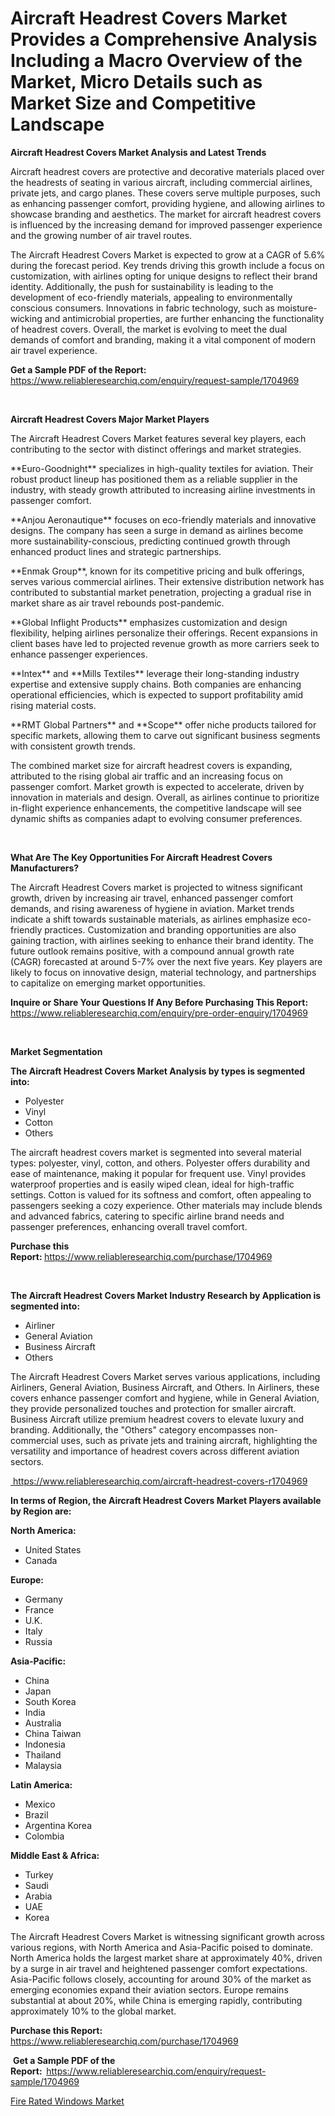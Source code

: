 <p><h1>Aircraft Headrest Covers Market Provides a Comprehensive Analysis Including a Macro Overview of the Market, Micro Details such as Market Size and Competitive Landscape</h1></p><p><strong>Aircraft Headrest Covers Market Analysis and Latest Trends</strong></p>
<p><p>Aircraft headrest covers are protective and decorative materials placed over the headrests of seating in various aircraft, including commercial airlines, private jets, and cargo planes. These covers serve multiple purposes, such as enhancing passenger comfort, providing hygiene, and allowing airlines to showcase branding and aesthetics. The market for aircraft headrest covers is influenced by the increasing demand for improved passenger experience and the growing number of air travel routes. </p><p>The Aircraft Headrest Covers Market is expected to grow at a CAGR of 5.6% during the forecast period. Key trends driving this growth include a focus on customization, with airlines opting for unique designs to reflect their brand identity. Additionally, the push for sustainability is leading to the development of eco-friendly materials, appealing to environmentally conscious consumers. Innovations in fabric technology, such as moisture-wicking and antimicrobial properties, are further enhancing the functionality of headrest covers. Overall, the market is evolving to meet the dual demands of comfort and branding, making it a vital component of modern air travel experience.</p></p>
<p><strong>Get a Sample PDF of the Report:&nbsp;</strong> <a href="https://www.reliableresearchiq.com/enquiry/request-sample/1704969?utm_campaign=2232&utm_medium=2&utm_source=Github&utm_content=ia&utm_term=06022025&utm_id=aircraft-headrest-covers">https://www.reliableresearchiq.com/enquiry/request-sample/1704969</a></p>
<p>&nbsp;</p>
<p><strong>Aircraft Headrest Covers Major Market Players</strong></p>
<p><p>The Aircraft Headrest Covers Market features several key players, each contributing to the sector with distinct offerings and market strategies. </p><p>**Euro-Goodnight** specializes in high-quality textiles for aviation. Their robust product lineup has positioned them as a reliable supplier in the industry, with steady growth attributed to increasing airline investments in passenger comfort.</p><p>**Anjou Aeronautique** focuses on eco-friendly materials and innovative designs. The company has seen a surge in demand as airlines become more sustainability-conscious, predicting continued growth through enhanced product lines and strategic partnerships.</p><p>**Enmak Group**, known for its competitive pricing and bulk offerings, serves various commercial airlines. Their extensive distribution network has contributed to substantial market penetration, projecting a gradual rise in market share as air travel rebounds post-pandemic.</p><p>**Global Inflight Products** emphasizes customization and design flexibility, helping airlines personalize their offerings. Recent expansions in client bases have led to projected revenue growth as more carriers seek to enhance passenger experiences.</p><p>**Intex** and **Mills Textiles** leverage their long-standing industry expertise and extensive supply chains. Both companies are enhancing operational efficiencies, which is expected to support profitability amid rising material costs.</p><p>**RMT Global Partners** and **Scope** offer niche products tailored for specific markets, allowing them to carve out significant business segments with consistent growth trends.</p><p>The combined market size for aircraft headrest covers is expanding, attributed to the rising global air traffic and an increasing focus on passenger comfort. Market growth is expected to accelerate, driven by innovation in materials and design. Overall, as airlines continue to prioritize in-flight experience enhancements, the competitive landscape will see dynamic shifts as companies adapt to evolving consumer preferences.</p></p>
<p>&nbsp;</p>
<p><strong>What Are The Key Opportunities For Aircraft Headrest Covers Manufacturers?</strong></p>
<p><p>The Aircraft Headrest Covers market is projected to witness significant growth, driven by increasing air travel, enhanced passenger comfort demands, and rising awareness of hygiene in aviation. Market trends indicate a shift towards sustainable materials, as airlines emphasize eco-friendly practices. Customization and branding opportunities are also gaining traction, with airlines seeking to enhance their brand identity. The future outlook remains positive, with a compound annual growth rate (CAGR) forecasted at around 5-7% over the next five years. Key players are likely to focus on innovative design, material technology, and partnerships to capitalize on emerging market opportunities.</p></p>
<p><strong>Inquire or Share Your Questions If Any Before Purchasing This Report:</strong> <a href="https://www.reliableresearchiq.com/enquiry/pre-order-enquiry/1704969?utm_campaign=2232&utm_medium=2&utm_source=Github&utm_content=ia&utm_term=06022025&utm_id=aircraft-headrest-covers">https://www.reliableresearchiq.com/enquiry/pre-order-enquiry/1704969</a></p>
<p>&nbsp;</p>
<p><strong>Market Segmentation</strong></p>
<p><strong>The Aircraft Headrest Covers Market Analysis by types is segmented into:</strong></p>
<p><ul><li>Polyester</li><li>Vinyl</li><li>Cotton</li><li>Others</li></ul></p>
<p><p>The aircraft headrest covers market is segmented into several material types: polyester, vinyl, cotton, and others. Polyester offers durability and ease of maintenance, making it popular for frequent use. Vinyl provides waterproof properties and is easily wiped clean, ideal for high-traffic settings. Cotton is valued for its softness and comfort, often appealing to passengers seeking a cozy experience. Other materials may include blends and advanced fabrics, catering to specific airline brand needs and passenger preferences, enhancing overall travel comfort.</p></p>
<p><strong>Purchase this Report:&nbsp;</strong><a href="https://www.reliableresearchiq.com/purchase/1704969?utm_campaign=2232&utm_medium=2&utm_source=Github&utm_content=ia&utm_term=06022025&utm_id=aircraft-headrest-covers">https://www.reliableresearchiq.com/purchase/1704969</a></p>
<p>&nbsp;</p>
<p><strong>The Aircraft Headrest Covers Market Industry Research by Application is segmented into:</strong></p>
<p><ul><li>Airliner</li><li>General Aviation</li><li>Business Aircraft</li><li>Others</li></ul></p>
<p><p>The Aircraft Headrest Covers Market serves various applications, including Airliners, General Aviation, Business Aircraft, and Others. In Airliners, these covers enhance passenger comfort and hygiene, while in General Aviation, they provide personalized touches and protection for smaller aircraft. Business Aircraft utilize premium headrest covers to elevate luxury and branding. Additionally, the "Others" category encompasses non-commercial uses, such as private jets and training aircraft, highlighting the versatility and importance of headrest covers across different aviation sectors.</p></p>
<p><a href="https://www.reliableresearchiq.com/aircraft-headrest-covers-r1704969?utm_campaign=2232&utm_medium=2&utm_source=Github&utm_content=ia&utm_term=06022025&utm_id=aircraft-headrest-covers">&nbsp;https://www.reliableresearchiq.com/aircraft-headrest-covers-r1704969</a></p>
<p><strong>In terms of Region, the Aircraft Headrest Covers Market Players available by Region are:</strong></p>
<p>
    <p> <strong> North America: </strong>
        <ul>
            <li>United States</li>
            <li>Canada</li>
        </ul>
        </p> 
    <p> <strong> Europe: </strong>
        <ul>
            <li>Germany</li>
            <li>France</li>
            <li>U.K.</li>
            <li>Italy</li>
            <li>Russia</li>
        </ul>
        </p> 
    <p> <strong> Asia-Pacific: </strong>
        <ul>
            <li>China</li>
            <li>Japan</li>
            <li>South Korea</li>
            <li>India</li>
            <li>Australia</li>
            <li>China Taiwan</li>
            <li>Indonesia</li>
            <li>Thailand</li>
            <li>Malaysia</li>
        </ul>
        </p> 
    <p> <strong> Latin America: </strong>
        <ul>
            <li>Mexico</li>
            <li>Brazil</li>
            <li>Argentina Korea</li>
            <li>Colombia</li>
        </ul>
        </p> 
    <p> <strong> Middle East & Africa: </strong>
        <ul>
            <li>Turkey</li>
            <li>Saudi</li>
            <li>Arabia</li>
            <li>UAE</li>
            <li>Korea</li>
        </ul>
    </p>
    </p>
<p><p>The Aircraft Headrest Covers Market is witnessing significant growth across various regions, with North America and Asia-Pacific poised to dominate. North America holds the largest market share at approximately 40%, driven by a surge in air travel and heightened passenger comfort expectations. Asia-Pacific follows closely, accounting for around 30% of the market as emerging economies expand their aviation sectors. Europe remains substantial at about 20%, while China is emerging rapidly, contributing approximately 10% to the global market.</p></p>
<p><strong>Purchase this Report: </strong><a href="https://www.reliableresearchiq.com/purchase/1704969?utm_campaign=2232&utm_medium=2&utm_source=Github&utm_content=ia&utm_term=06022025&utm_id=aircraft-headrest-covers">https://www.reliableresearchiq.com/purchase/1704969</a></p>
<p>&nbsp;<strong>Get a Sample PDF of the Report:&nbsp;&nbsp;</strong><a href="https://www.reliableresearchiq.com/enquiry/request-sample/1704969?utm_campaign=2232&utm_medium=2&utm_source=Github&utm_content=ia&utm_term=06022025&utm_id=aircraft-headrest-covers">https://www.reliableresearchiq.com/enquiry/request-sample/1704969</a></p>
<p><strong></strong></p>
<p><p><a href="https://github.com/kbollin866/Market-Research-Report-List-1/blob/main/fire-rated-windows-market.md?utm_campaign=2232&utm_medium=2&utm_source=Github&utm_content=ia&utm_term=06022025&utm_id=aircraft-headrest-covers">Fire Rated Windows Market</a></p></p>